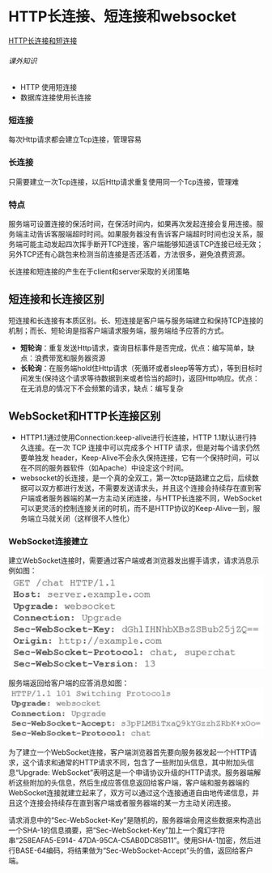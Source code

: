 <TitleList></TitleList>

# HTTP长连接、短连接和websocket

[HTTP长连接和短连接](https://www.cnblogs.com/0201zcr/p/4694945.html)

###### 课外知识
- HTTP 使用短连接
- 数据库连接使用长连接

### 短连接
每次Http请求都会建立Tcp连接，管理容易

### 长连接
只需要建立一次Tcp连接，以后Http请求重复使用同一个Tcp连接，管理难

### 特点
服务端可设置连接的保活时间，在保活时间内，如果再次发起连接会复用连接。服务端主动告诉客服端超时时间。如果服务器没有告诉客户端超时时间也没关系，服务端可能主动发起四次挥手断开TCP连接，客户端能够知道该TCP连接已经无效；另外TCP还有心跳包来检测当前连接是否还活着，方法很多，避免浪费资源。 

长连接和短连接的产生在于client和server采取的关闭策略

## 短连接和长连接区别
短连接和长连接有本质区别。长、短连接是客户端与服务端建立和保持TCP连接的机制；而长、短轮询是指客户端请求服务端，服务端给予应答的方式。
- **短轮询**：重复发送Http请求，查询目标事件是否完成，优点：编写简单，缺点：浪费带宽和服务器资源
- **长轮询**：在服务端hold住Http请求（死循环或者sleep等等方式），等到目标时间发生(保持这个请求等待数据到来或者恰当的超时)，返回Http响应。优点：在无消息的情况下不会频繁的请求，缺点：编写复杂

## WebSocket和HTTP长连接区别
- HTTP1.1通过使用Connection:keep-alive进行长连接，HTTP 1.1默认进行持久连接。在一次 TCP 连接中可以完成多个 HTTP 请求，但是对每个请求仍然要单独发 header，Keep-Alive不会永久保持连接，它有一个保持时间，可以在不同的服务器软件（如Apache）中设定这个时间。
- websocket的长连接，是一个<Te d>真的全双工</Te>，第一次tcp链路建立之后，后续数据可以双方都进行发送，不需要发送请求头，并且这个连接会持续存在直到客户端或者服务器端的某一方主动关闭连接，<Te d>与HTTP长连接不同，WebSocket可以更灵活的控制连接关闭的时机，而不是HTTP协议的Keep-Alive一到，服务端立马就关闭</Te>（这样很不人性化）

### WebSocket连接建立
建立WebSocket连接时，需要通过客户端或者浏览器发出握手请求，请求消息示例如图：
![An image](./images/1.png)  

服务端返回给客户端的应答消息如图：
![An image](./images/2.png)  

为了建立一个WebSocket连接，客户端浏览器首先要向服务器发起一个HTTP请求，这个请求和通常的HTTP请求不同，包含了一些附加头信息，其中附加头信息“Upgrade: WebSocket”表明这是一个申请协议升级的HTTP请求。服务器端解析这些附加的头信息，然后生成应答信息返回给客户端，客户端和服务器端的WebSocket连接就建立起来了，双方可以通过这个连接通道自由地传递信息，并且这个连接会持续存在直到客户端或者服务器端的某一方主动关闭连接。  

请求消息中的“Sec-WebSocket-Key”是随机的，服务器端会用这些数据来构造出一个SHA-1的信息摘要，把“Sec-WebSocket-Key”加上一个魔幻字符串“258EAFA5-E914- 47DA-95CA-C5AB0DC85B11”。使用SHA-1加密，然后进行BASE-64编码，将结果做为“Sec-WebSocket-Accept”头的值，返回给客户端。

